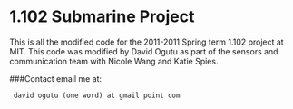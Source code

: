 1.102 Submarine Project
========================

This is all the modified code for the 2011-2011 Spring term 1.102 project at MIT. This code was modified by David Ogutu as part of the sensors and communication team with Nicole Wang and Katie Spies.

###Contact
email me at:

	 david ogutu (one word) at gmail point com

